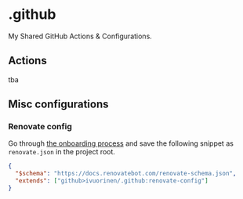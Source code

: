 # .github

My Shared GitHub Actions & Configurations.

## Actions

tba

## Misc configurations

### Renovate config

Go through [the onboarding process](https://docs.renovatebot.com/getting-started/installing-onboarding/) and save the following snippet as `renovate.json` in the project root.

```json
{
  "$schema": "https://docs.renovatebot.com/renovate-schema.json",
  "extends": ["github>ivuorinen/.github:renovate-config"]
}

```
